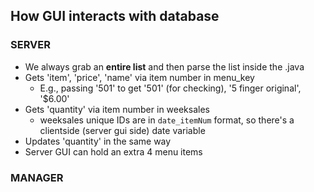 ## How GUI interacts with database
### SERVER 
* We always grab an **entire list** and then parse the list inside the .java
* Gets 'item', 'price', 'name' via item number in menu_key
  * E.g., passing '501' to get '501' (for checking), '5 finger original', '$6.00'
* Gets 'quantity' via item number in weeksales
  * weeksales unique IDs are in `date_itemNum` format, so there's a clientside (server gui side) date variable
* Updates 'quantity' in the same way
* Server GUI can hold an extra 4 menu items 
### MANAGER

